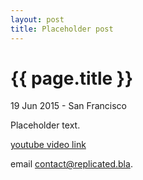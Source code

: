 ```yaml
---
layout: post
title: Placeholder post
---
```


{{ page.title }}
================

<p class="meta">19 Jun 2015 - San Francisco</p>
Placeholder text.

[youtube video link](https://www.youtube.com/watch?v=ViN-qkcovL0&feature=youtu.be) 

email [contact@replicated.bla](mailto:contact@replicated.bla).
